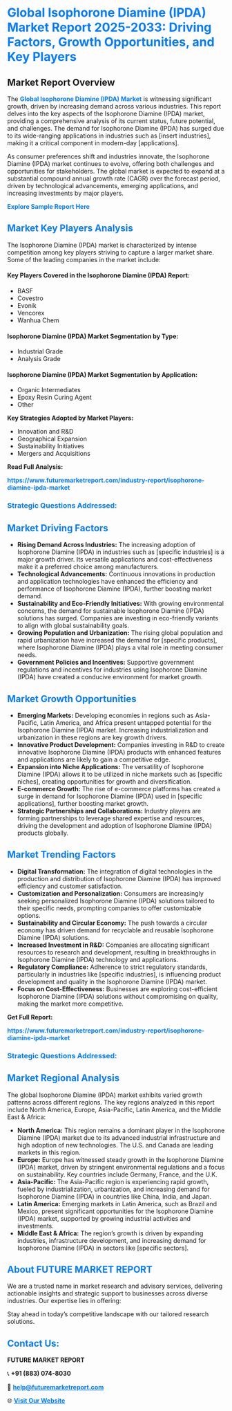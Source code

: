 <h1 style="color: #007BFF;">Global Isophorone Diamine (IPDA) Market Report 2025-2033: Driving Factors, Growth Opportunities, and Key Players</h1>

<section id="overview">
<h2>Market Report Overview</h2>
<p>The <a href="https://www.futuremarketreport.com/industry-report/isophorone-diamine-ipda-market" style="color: #007BFF; text-decoration: none;"><strong>Global Isophorone Diamine (IPDA) Market</strong></a> is witnessing significant growth, driven by increasing demand across various industries. This report delves into the key aspects of the Isophorone Diamine (IPDA) market, providing a comprehensive analysis of its current status, future potential, and challenges. The demand for Isophorone Diamine (IPDA) has surged due to its wide-ranging applications in industries such as [insert industries], making it a critical component in modern-day [applications].</p>
<p>As consumer preferences shift and industries innovate, the Isophorone Diamine (IPDA) market continues to evolve, offering both challenges and opportunities for stakeholders. The global market is expected to expand at a substantial compound annual growth rate (CAGR) over the forecast period, driven by technological advancements, emerging applications, and increasing investments by major players.</p>
</section>

<section id="overview">
<p><a href="https://www.futuremarketreport.com/request-sample/reportId=85458" style="color: #007BFF; text-decoration: none;"><strong>Explore Sample Report Here</strong></a></p>
</section>

<section id="key-players">
<h2 style="color: #007BFF;">Market Key Players Analysis</h2>
<p>The Isophorone Diamine (IPDA) market is characterized by intense competition among key players striving to capture a larger market share. Some of the leading companies in the market include:</p>
<h4>Key Players Covered in the Isophorone Diamine (IPDA) Report:</h4>
<ul><li>BASF</li><li>Covestro</li><li>Evonik</li><li>Vencorex</li><li>Wanhua Chem</li></ul>
<h4>Isophorone Diamine (IPDA) Market Segmentation by Type:</h4>
<ul><li>Industrial Grade</li><li>Analysis Grade</li></ul>

<h4>Isophorone Diamine (IPDA) Market Segmentation by Application:</h4>
<ul><li>Organic Intermediates</li><li>Epoxy Resin Curing Agent</li><li>Other</li></ul>
<p><strong>Key Strategies Adopted by Market Players:</strong></p>
<ul>
<li>Innovation and R&D</li>
<li>Geographical Expansion</li>
<li>Sustainability Initiatives</li>
<li>Mergers and Acquisitions</li>
</ul>
</section>

<section>
<p><strong>Read Full Analysis: </strong></p><a href="https://www.futuremarketreport.com/industry-report/isophorone-diamine-ipda-market" style="color: #007BFF; text-decoration: none;"><strong>https://www.futuremarketreport.com/industry-report/isophorone-diamine-ipda-market</strong></a>
<h3 style="color: #007BFF;">Strategic Questions Addressed:</h3>
</section>

<section id="driving-factors">
<h2 style="color: #007BFF;">Market Driving Factors</h2>
<ul>
<li><strong>Rising Demand Across Industries:</strong> The increasing adoption of Isophorone Diamine (IPDA) in industries such as [specific industries] is a major growth driver. Its versatile applications and cost-effectiveness make it a preferred choice among manufacturers.</li>
<li><strong>Technological Advancements:</strong> Continuous innovations in production and application technologies have enhanced the efficiency and performance of Isophorone Diamine (IPDA), further boosting market demand.</li>
<li><strong>Sustainability and Eco-Friendly Initiatives:</strong> With growing environmental concerns, the demand for sustainable Isophorone Diamine (IPDA) solutions has surged. Companies are investing in eco-friendly variants to align with global sustainability goals.</li>
<li><strong>Growing Population and Urbanization:</strong> The rising global population and rapid urbanization have increased the demand for [specific products], where Isophorone Diamine (IPDA) plays a vital role in meeting consumer needs.</li>
<li><strong>Government Policies and Incentives:</strong> Supportive government regulations and incentives for industries using Isophorone Diamine (IPDA) have created a conducive environment for market growth.</li>
</ul>
</section>

<section id="growth-opportunities">
<h2 style="color: #007BFF;">Market Growth Opportunities</h2>
<ul>
<li><strong>Emerging Markets:</strong> Developing economies in regions such as Asia-Pacific, Latin America, and Africa present untapped potential for the Isophorone Diamine (IPDA) market. Increasing industrialization and urbanization in these regions are key growth drivers.</li>
<li><strong>Innovative Product Development:</strong> Companies investing in R&D to create innovative Isophorone Diamine (IPDA) products with enhanced features and applications are likely to gain a competitive edge.</li>
<li><strong>Expansion into Niche Applications:</strong> The versatility of Isophorone Diamine (IPDA) allows it to be utilized in niche markets such as [specific niches], creating opportunities for growth and diversification.</li>
<li><strong>E-commerce Growth:</strong> The rise of e-commerce platforms has created a surge in demand for Isophorone Diamine (IPDA) used in [specific applications], further boosting market growth.</li>
<li><strong>Strategic Partnerships and Collaborations:</strong> Industry players are forming partnerships to leverage shared expertise and resources, driving the development and adoption of Isophorone Diamine (IPDA) products globally.</li>
</ul>
</section>

<section id="trending-factors">
<h2 style="color: #007BFF;">Market Trending Factors</h2>
<ul>
<li><strong>Digital Transformation:</strong> The integration of digital technologies in the production and distribution of Isophorone Diamine (IPDA) has improved efficiency and customer satisfaction.</li>
<li><strong>Customization and Personalization:</strong> Consumers are increasingly seeking personalized Isophorone Diamine (IPDA) solutions tailored to their specific needs, prompting companies to offer customizable options.</li>
<li><strong>Sustainability and Circular Economy:</strong> The push towards a circular economy has driven demand for recyclable and reusable Isophorone Diamine (IPDA) solutions.</li>
<li><strong>Increased Investment in R&D:</strong> Companies are allocating significant resources to research and development, resulting in breakthroughs in Isophorone Diamine (IPDA) technology and applications.</li>
<li><strong>Regulatory Compliance:</strong> Adherence to strict regulatory standards, particularly in industries like [specific industries], is influencing product development and quality in the Isophorone Diamine (IPDA) market.</li>
<li><strong>Focus on Cost-Effectiveness:</strong> Businesses are exploring cost-efficient Isophorone Diamine (IPDA) solutions without compromising on quality, making the market more competitive.</li>
</ul>
</section>

<section>
<p><strong>Get Full Report: </strong></p><a href="https://www.futuremarketreport.com/industry-report/isophorone-diamine-ipda-market" style="color: #007BFF; text-decoration: none;"><strong>https://www.futuremarketreport.com/industry-report/isophorone-diamine-ipda-market</strong></a>
<h3 style="color: #007BFF;">Strategic Questions Addressed:</h3>
</section>


<section id="regional-analysis">
<h2 style="color: #007BFF;">Market Regional Analysis</h2>
<p>The global Isophorone Diamine (IPDA) market exhibits varied growth patterns across different regions. The key regions analyzed in this report include North America, Europe, Asia-Pacific, Latin America, and the Middle East & Africa:</p>
<ul>
<li><strong>North America:</strong> This region remains a dominant player in the Isophorone Diamine (IPDA) market due to its advanced industrial infrastructure and high adoption of new technologies. The U.S. and Canada are leading markets in this region.</li>
<li><strong>Europe:</strong> Europe has witnessed steady growth in the Isophorone Diamine (IPDA) market, driven by stringent environmental regulations and a focus on sustainability. Key countries include Germany, France, and the U.K.</li>
<li><strong>Asia-Pacific:</strong> The Asia-Pacific region is experiencing rapid growth, fueled by industrialization, urbanization, and increasing demand for Isophorone Diamine (IPDA) in countries like China, India, and Japan.</li>
<li><strong>Latin America:</strong> Emerging markets in Latin America, such as Brazil and Mexico, present significant opportunities for the Isophorone Diamine (IPDA) market, supported by growing industrial activities and investments.</li>
<li><strong>Middle East & Africa:</strong> The region’s growth is driven by expanding industries, infrastructure development, and increasing demand for Isophorone Diamine (IPDA) in sectors like [specific sectors].</li>
</ul>
</section>

<footer>
<h2 style="color: #007BFF;">About FUTURE MARKET REPORT</h2>
<p>We are a trusted name in market research and advisory services, delivering actionable insights and strategic support to businesses across diverse industries. Our expertise lies in offering:</p>

<p>Stay ahead in today’s competitive landscape with our tailored research solutions.</p>

<h2 style="color: #007BFF;">Contact Us:</h2>
<p><strong>FUTURE MARKET REPORT</strong></p>
<p>📞 <strong>+91 (883) 074-8030</strong></p>
<p>📧 <strong><a href="mailto:help@futuremarketreport.com" style="color: #007BFF;">help@futuremarketreport.com</a></strong></p>
<p>🌐 <strong><a href="https://www.futuremarketreport.com/" style="color: #007BFF;">Visit Our Website</a></strong></p>
</footer>